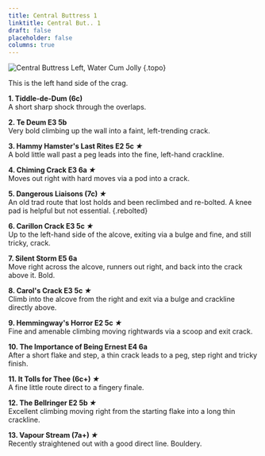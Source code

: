 ```yaml
---
title: Central Buttress 1
linktitle: Central But.. 1
draft: false
placeholder: false
columns: true
---
```



![Central Buttress Left, Water Cum Jolly](/img/peak/water-cum-jolly/WCJ-Central-Buttress-1.jpg)
{.topo}

This is the left hand side of the crag.

**1\. Tiddle-de-Dum (6c)**  
A short sharp shock through the overlaps.

**2\. Te Deum E3 5b**  
Very bold climbing up the wall into a faint, left-trending crack.

**3\. Hammy Hamster's Last Rites E2 5c *★***  
A bold little wall past a peg leads into the fine, left-hand crackline.

**4\. Chiming Crack E3 6a *★***  
Moves out right with hard moves via a pod into a crack.

**5\. Dangerous Liaisons (7c) *★***  
An old trad route that lost holds and been reclimbed and re-bolted. A knee pad is helpful but not essential. 
{.rebolted}

**6\. Carillon Crack E3 5c *★***  
Up to the left-hand side of the alcove, exiting via a bulge and fine, and still tricky, crack.

**7\. Silent Storm E5 6a**  
Move right across the alcove, runners out right, and back into the crack above it. Bold.

**8\. Carol's Crack E3 5c *★***  
Climb into the alcove from the right and exit via a bulge and crackline directly above.

**9\. Hemmingway's Horror E2 5c *★***  
Fine and amenable climbing moving rightwards via a scoop and exit crack.

**10\. The Importance of Being Ernest E4 6a**  
After a short flake and step, a thin crack leads to a peg, step right and tricky finish.

**11\. It Tolls for Thee (6c+) *★***  
A fine little route direct to a fingery finale.

**12\. The Bellringer E2 5b *★***  
Excellent climbing moving right from the starting flake into a long thin crackline.

**13\. Vapour Stream (7a+) *★***  
Recently straightened out with a good direct line. Bouldery.